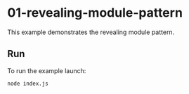 # 01-revealing-module-pattern

This example demonstrates the revealing module pattern.

## Run

To run the example launch:

```bash
node index.js
```
